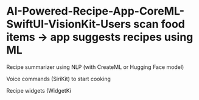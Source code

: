 # AI-Powered-Recipe-App-CoreML-SwiftUI-VisionKit-Users scan food items → app suggests recipes using ML

Recipe summarizer using NLP (with CreateML or Hugging Face model)

Voice commands (SiriKit) to start cooking

Recipe widgets (WidgetKi
